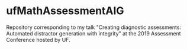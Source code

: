 # ufMathAssessmentAIG
Repository corresponding to my talk "Creating diagnostic assessments: Automated distractor generation with integrity" at the 2019 Assessment Conference hosted by UF.

